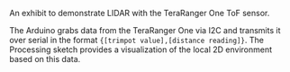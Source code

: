 An exhibit to demonstrate LIDAR with the TeraRanger One ToF sensor.

The Arduino grabs data from the TeraRanger One via I2C and transmits it over serial in the format `{[trimpot value],[distance reading]}`. The Processing sketch provides a visualization of the local 2D environment based on this data.